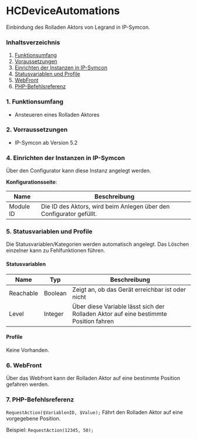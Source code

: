 # HCDeviceAutomations
Einbindung des Rolladen Aktors von Legrand in IP-Symcon.

### Inhaltsverzeichnis

1. [Funktionsumfang](#1-funktionsumfang)
2. [Voraussetzungen](#2-voraussetzungen)
3. [Einrichten der Instanzen in IP-Symcon](#4-einrichten-der-instanzen-in-ip-symcon)
5. [Statusvariablen und Profile](#5-statusvariablen-und-profile)
6. [WebFront](#6-webfront)
7. [PHP-Befehlsreferenz](#7-php-befehlsreferenz)

### 1. Funktionsumfang

* Ansteueren eines Rolladen Aktores

### 2. Vorraussetzungen

- IP-Symcon ab Version 5.2

### 4. Einrichten der Instanzen in IP-Symcon

Über den Configurator kann diese Instanz angelegt werden.

__Konfigurationsseite__:

Name     | Beschreibung
-------- | ------------------
Module ID| Die ID des Aktors, wird beim Anlegen über den Configurator gefüllt.

### 5. Statusvariablen und Profile

Die Statusvariablen/Kategorien werden automatisch angelegt. Das Löschen einzelner kann zu Fehlfunktionen führen.

#### Statusvariablen

Name   | Typ     | Beschreibung
------ | ------- | ------------
Reachable|Boolean| Zeigt an, ob das Gerät erreichbar ist oder nicht
Level|Integer| Über diese Variable lässt sich der Rolladen Aktor auf eine bestimmte Position fahren

#### Profile

Keine Vorhanden.

### 6. WebFront

Über das Webfront kann der Rolladen Aktor auf eine bestimmte Position gefahren werden.

### 7. PHP-Befehlsreferenz

`RequestAction($VariablenID, $Value);`
Fährt den Rolladen Aktor auf eine vorgegebene Position.

Beispiel:
`RequestAction(12345, 50);`